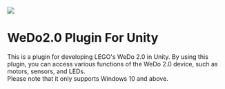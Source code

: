 ![](https://img.shields.io/badge/license-MIT-green)

# WeDo2.0 Plugin For Unity
This is a plugin for developing LEGO's WeDo 2.0 in Unity. By using this plugin, you can access various functions of the WeDo 2.0 device, such as motors, sensors, and LEDs.<br>
Please note that it only supports Windows 10 and above. 
